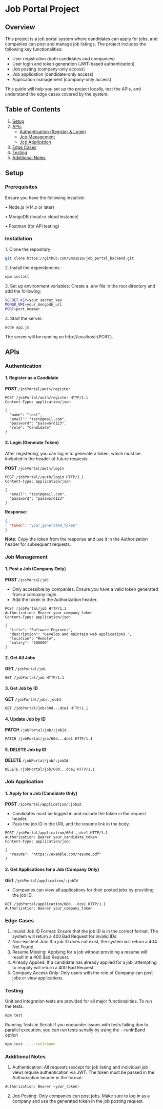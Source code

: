 # Job Portal Project

## Overview
This project is a job portal system where candidates can apply for jobs, and companies can post and manage job listings. The project includes the following key functionalities:

- User registration (both candidates and companies)
- User login and token generation (JWT-based authentication)
- Job posting (company-only access)
- Job application (candidate-only access)
- Application management (company-only access)

This guide will help you set up the project locally, test the APIs, and understand the edge cases covered by the system.

## Table of Contents
1. [Setup](#setup)
2. [APIs](#apis)
   - [Authentication (Register & Login)](#authentication)
   - [Job Management](#job-management)
   - [Job Application](#job-application)
3. [Edge Cases](#edge-cases)
4. [Testing](#testing)
5. [Additional Notes](#additional-notes)



## Setup

### Prerequisites
Ensure you have the following installed:

•⁠  ⁠Node.js (v14.x or later)

•⁠  ⁠MongoDB (local or cloud instance)

•⁠  ⁠Postman (for API testing)

### Installation
1.⁠ ⁠Clone the repository:
   ```bash
   git clone https://github.com/Sms1818/job_portal_backend.git
   ```
2.⁠ ⁠Install the dependencies:
   ```bash
   npm install
   ```
3.⁠ Set up environment variables: Create a .env file in the root directory and add the following:
   ```bash
  SECRET_KEY=your_secret_key
  MONGO_URI=your_mongodb_uri
  PORT=port_number
   ```
4.⁠ ⁠Start the server:
   ```bash
   node app.js
   ```

The server will be running on http://localhost:{PORT}.

## APIs

### Authentication

#### 1. Register as a Candidate

**POST** `/jobPortal/auth/register`

```http
POST /jobPortal/auth/register HTTP/1.1
Content-Type: application/json

{
  "name": "test",
  "email": "test@gmail.com",
  "password": "password123",
  "role": "Candidate"
}
```

#### 2. Login (Generate Token)
After registering, you can log in to generate a token, which must be included in the header of future requests.

**POST** `/jobPortal/auth/login`

```http
POST /jobPortal//auth/login HTTP/1.1
Content-Type: application/json

{
  "email": "test@gmail.com",
  "password": "password123"
}
```

**Response:**
```json
{
  "token": "your_generated_token"
}
```


**Note:** Copy the token from the response and use it in the Authorization header for subsequent requests.


### Job Management

#### 1. Post a Job (Company Only)

**POST** `/jobPortal/job`

- Only accessible by companies. Ensure you have a valid token generated from a company login.
- Add the token in the Authorization header.

```http
POST /jobPortal/job HTTP/1.1
Authorization: Bearer your_company_token
Content-Type: application/json

{
  "title": "Software Engineer",
  "description": "Develop and maintain web applications.",
  "location": "Remote",
  "salary": "100000"
}
```

#### 2. Get All Jobs

**GET** `/jobPortal/job`

```http
GET /jobPortal/job HTTP/1.1
```

#### 3. Get Job by ID

**GET** `/jobPortal/job/:jobId`

```http
GET /jobPortal/job/60d...dce1 HTTP/1.1
```

#### 4. Update Job by ID

**PATCH** `/jobPortal/job/:jobId`

```http
PATCH /jobPortal/job/60d...dce1 HTTP/1.1
```

#### 5. DELETE Job by ID

**DELETE** `/jobPortal/job/:jobId`

```http
DELETE /jobPortal/job/60d...dce1 HTTP/1.1
```


### Job Application

#### 1. Apply for a Job (Candidate Only)

**POST** `/jobPortal/application/:jobId`

- Candidates must be logged in and include the token in the request header.
- Pass the job ID in the URL and the resume link in the body.

```http
POST /jobPortal/application/60d...dce1 HTTP/1.1
Authorization: Bearer your_candidate_token
Content-Type: application/json

{
  "resume": "https://example.com/resume.pdf"
}
```

#### 2. Get Applications for a Job (Company Only)

**GET** `/jobPortal/application/:jobId`

- Companies can view all applications for their posted jobs by providing the job ID.

```http
GET /jobPortal/application/60d...dce1 HTTP/1.1
Authorization: Bearer your_company_token
```

### Edge Cases
1. Invalid Job ID Format: Ensure that the job ID is in the correct format. The system will return a 400 Bad Request for invalid IDs.
2. Non-existent Job: If a job ID does not exist, the system will return a 404 Not Found.
3. Resume Missing: Applying for a job without providing a resume will result in a 400 Bad Request.
4. Already Applied: If a candidate has already applied for a job, attempting to reapply will return a 400 Bad Request.
5. Company Access Only: Only users with the role of Company can post jobs or view applications.

### Testing

Unit and integration tests are provided for all major functionalities. To run the tests:

```bash
npm test
```

Running Tests in Serial: 
If you encounter issues with tests failing due to parallel execution, you can run tests serially by using the --runInBand option

```bash
npm test -- --runInBand
```

### Additional Notes

1. Authentication: All requests (except for job listing and individual job view) require authentication via JWT. The token must be passed in the Authorization header in the format:

```bash
Authorization: Bearer <your_token>
```

2. Job Posting: Only companies can post jobs. Make sure to log in as a company and use the generated token in the job posting request.





   
